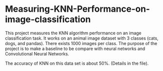 # Measuring-KNN-Performance-on-image-classification
This project measures the KNN algorithm performance on an image classification task. It works on an animal image dataset with 3 classes (cats, dogs, and pandas). There exists 1000 images per class. The purpose of the project is to make a baseline to be compare with neural networks and Convolutional Neural Networks.

The accuracy of KNN on this data set is about 50%. (Details in the file).
